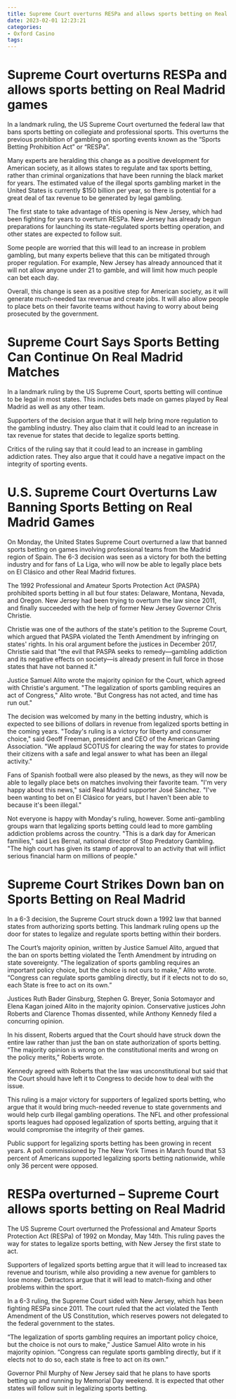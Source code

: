 ```yaml
---
title: Supreme Court overturns RESPa and allows sports betting on Real Madrid games
date: 2023-02-01 12:23:21
categories:
- Oxford Casino
tags:
---
```



#  Supreme Court overturns RESPa and allows sports betting on Real Madrid games

In a landmark ruling, the US Supreme Court overturned the federal law that bans sports betting on collegiate and professional sports. This overturns the previous prohibition of gambling on sporting events known as the “Sports Betting Prohibition Act” or “RESPa”.

Many experts are heralding this change as a positive development for American society, as it allows states to regulate and tax sports betting, rather than criminal organizations that have been running the black market for years. The estimated value of the illegal sports gambling market in the United States is currently $150 billion per year, so there is potential for a great deal of tax revenue to be generated by legal gambling.

The first state to take advantage of this opening is New Jersey, which had been fighting for years to overturn RESPa. New Jersey has already begun preparations for launching its state-regulated sports betting operation, and other states are expected to follow suit.

Some people are worried that this will lead to an increase in problem gambling, but many experts believe that this can be mitigated through proper regulation. For example, New Jersey has already announced that it will not allow anyone under 21 to gamble, and will limit how much people can bet each day.

Overall, this change is seen as a positive step for American society, as it will generate much-needed tax revenue and create jobs. It will also allow people to place bets on their favorite teams without having to worry about being prosecuted by the government.

#  Supreme Court Says Sports Betting Can Continue On Real Madrid Matches 

In a landmark ruling by the US Supreme Court, sports betting will continue to be legal in most states. This includes bets made on games played by Real Madrid as well as any other team.

Supporters of the decision argue that it will help bring more regulation to the gambling industry. They also claim that it could lead to an increase in tax revenue for states that decide to legalize sports betting.

Critics of the ruling say that it could lead to an increase in gambling addiction rates. They also argue that it could have a negative impact on the integrity of sporting events.

#  U.S. Supreme Court Overturns Law Banning Sports Betting on Real Madrid Games 

On Monday, the United States Supreme Court overturned a law that banned sports betting on games involving professional teams from the Madrid region of Spain. The 6-3 decision was seen as a victory for both the betting industry and for fans of La Liga, who will now be able to legally place bets on El Clásico and other Real Madrid fixtures.

The 1992 Professional and Amateur Sports Protection Act (PASPA) prohibited sports betting in all but four states: Delaware, Montana, Nevada, and Oregon. New Jersey had been trying to overturn the law since 2011, and finally succeeded with the help of former New Jersey Governor Chris Christie.

Christie was one of the authors of the state's petition to the Supreme Court, which argued that PASPA violated the Tenth Amendment by infringing on states' rights. In his oral argument before the justices in December 2017, Christie said that "the evil that PASPA seeks to remedy—gambling addiction and its negative effects on society—is already present in full force in those states that have not banned it."

Justice Samuel Alito wrote the majority opinion for the Court, which agreed with Christie's argument. "The legalization of sports gambling requires an act of Congress," Alito wrote. "But Congress has not acted, and time has run out."

The decision was welcomed by many in the betting industry, which is expected to see billions of dollars in revenue from legalized sports betting in the coming years. "Today's ruling is a victory for liberty and consumer choice," said Geoff Freeman, president and CEO of the American Gaming Association. "We applaud SCOTUS for clearing the way for states to provide their citizens with a safe and legal answer to what has been an illegal activity."

Fans of Spanish football were also pleased by the news, as they will now be able to legally place bets on matches involving their favorite team. "I'm very happy about this news," said Real Madrid supporter José Sánchez. "I've been wanting to bet on El Clásico for years, but I haven't been able to because it's been illegal."

Not everyone is happy with Monday's ruling, however. Some anti-gambling groups warn that legalizing sports betting could lead to more gambling addiction problems across the country. "This is a dark day for American families," said Les Bernal, national director of Stop Predatory Gambling. "The high court has given its stamp of approval to an activity that will inflict serious financial harm on millions of people."

#  Supreme Court Strikes Down ban on Sports Betting on Real Madrid 

In a 6-3 decision, the Supreme Court struck down a 1992 law that banned states from authorizing sports betting. This landmark ruling opens up the door for states to legalize and regulate sports betting within their borders.

The Court’s majority opinion, written by Justice Samuel Alito, argued that the ban on sports betting violated the Tenth Amendment by intruding on state sovereignty. “The legalization of sports gambling requires an important policy choice, but the choice is not ours to make,” Alito wrote. “Congress can regulate sports gambling directly, but if it elects not to do so, each State is free to act on its own.”

Justices Ruth Bader Ginsburg, Stephen G. Breyer, Sonia Sotomayor and Elena Kagan joined Alito in the majority opinion. Conservative justices John Roberts and Clarence Thomas dissented, while Anthony Kennedy filed a concurring opinion.

In his dissent, Roberts argued that the Court should have struck down the entire law rather than just the ban on state authorization of sports betting. “The majority opinion is wrong on the constitutional merits and wrong on the policy merits,” Roberts wrote.

Kennedy agreed with Roberts that the law was unconstitutional but said that the Court should have left it to Congress to decide how to deal with the issue.

This ruling is a major victory for supporters of legalized sports betting, who argue that it would bring much-needed revenue to state governments and would help curb illegal gambling operations. The NFL and other professional sports leagues had opposed legalization of sports betting, arguing that it would compromise the integrity of their games.

Public support for legalizing sports betting has been growing in recent years. A poll commissioned by The New York Times in March found that 53 percent of Americans supported legalizing sports betting nationwide, while only 36 percent were opposed.

#  RESPa overturned – Supreme Court allows sports betting on Real Madrid

The US Supreme Court overturned the Professional and Amateur Sports Protection Act (RESPa) of 1992 on Monday, May 14th. This ruling paves the way for states to legalize sports betting, with New Jersey the first state to act.

Supporters of legalized sports betting argue that it will lead to increased tax revenue and tourism, while also providing a new avenue for gamblers to lose money. Detractors argue that it will lead to match-fixing and other problems within the sport.

In a 6-3 ruling, the Supreme Court sided with New Jersey, which has been fighting RESPa since 2011. The court ruled that the act violated the Tenth Amendment of the US Constitution, which reserves powers not delegated to the federal government to the states.

“The legalization of sports gambling requires an important policy choice, but the choice is not ours to make,” Justice Samuel Alito wrote in his majority opinion. “Congress can regulate sports gambling directly, but if it elects not to do so, each state is free to act on its own.”

Governor Phil Murphy of New Jersey said that he plans to have sports betting up and running by Memorial Day weekend. It is expected that other states will follow suit in legalizing sports betting.